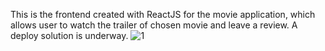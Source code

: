 This is the frontend created with ReactJS for the movie application, which allows user to watch the trailer of chosen movie and leave a review. A deploy solution is underway.
![1](https://github.com/QuangMinhTran26/MoviesFrontend/assets/123067605/7b44ac06-15a0-46af-bd8c-35a9fbb2c22b)

